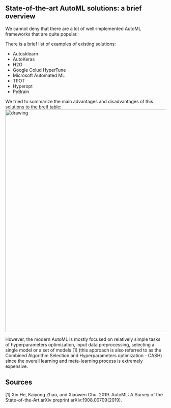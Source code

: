 ## State-of-the-art AutoML solutions: a brief overview

We cannot deny that there are a lot of well-implemented AutoML frameworks that are quite popular.

There is a brief list of examples of existing solutions:
* Autosklearn
* AutoKeras
* H2O
* Google Colud HyperTune
* Microsoft Automated ML
* TPOT
* Hyperopt
* PyBrain

We tried to summarize the main advantages and disadvantages of this solutions to the breif table:
<img src="image/autoML/autoMLsolutions.PNG" alt="drawing" width="700"/>

However, the modern AutoML is mostly focused on relatively simple tasks of hyperparameters optimization, input data preprocessing, selecting a single model or a set of models [1] (this approach is also referred to as the Combined Algorithm Selection and Hyperparameters optimization - CASH) since the overall learning and meta-learning process is extremely expensive.

## Sources

[1] Xin He, Kaiyong Zhao, and Xiaowen Chu. 2019. AutoML: A Survey of the State-of-the-Art.arXiv preprint arXiv:1908.00709(2019).
